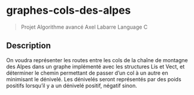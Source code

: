 # graphes-cols-des-alpes

> Projet Algorithme avancé
> Axel Labarre
> Language C

## Description

On voudra représenter les routes entre les cols de la chaîne de montagne des Alpes dans un graphe implémenté avec les structures Lis et Vect, et déterminer le chemin permettant de passer d’un col à un autre en minimisant le dénivelé.
Les dénivelés seront représentés par des poids positifs lorsqu’il y a un dénivelé positif, négatif sinon.
